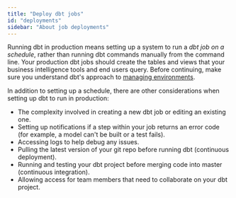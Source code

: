 ```yaml
---
title: "Deploy dbt jobs"
id: "deployments"
sidebar: "About job deployments"
---
```


Running dbt in production means setting up a system to run a _dbt job on a schedule_, rather than running dbt commands manually from the command line. Your production dbt jobs should create the tables and <Term id="view">views</Term> that your business intelligence tools and end users query. Before continuing, make sure you understand dbt's approach to [managing environments](/docs/collaborate/environments/environments-in-dbt).

In addition to setting up a schedule, there are other considerations when setting up dbt to run in production:

* The complexity involved in creating a new dbt job or editing an existing one.
* Setting up notifications if a step within your job returns an error code (for example, a model can't be built or a test fails).
* Accessing logs to help debug any issues.
* Pulling the latest version of your git repo before running dbt (continuous deployment).
* Running and testing your dbt project before merging code into master (continuous integration).
* Allowing access for team members that need to collaborate on your dbt project.

<!--## Run dbt in production

If you want to run dbt jobs on a schedule, you can use tools such as dbt Cloud, Airflow, Prefect, Dagster, automation server, or Cron.-->

<div className="grid--2-col">

<Card
    title="Deploy with dbt Cloud"
    body="Use dbt Cloud's in-app scheduling to run your production jobs. Schedule jobs by day of the week, times or recurring intervals. "
link="/docs/deploy/dbt-cloud-job"
    icon="dbt-bit"/>

<Card
    title="Deploy with other tools"
    body="Use tools such as Airflow, Prefect, Dagster, automation server, Cron, or ADF to run or trigger dbt jobs, including those hosted on dbt Cloud."
link="/docs/deploy/deployment-tools"
    icon="pencil-paper"/>    

</div> <br />